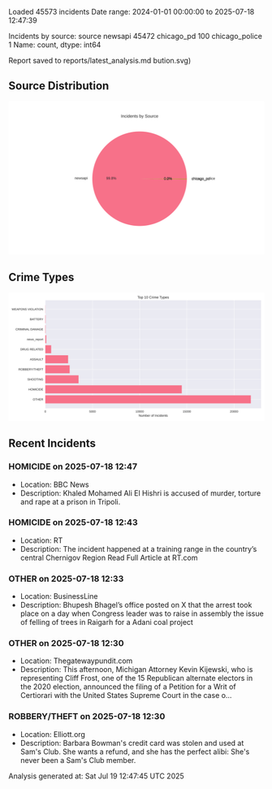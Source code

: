 
Loaded 45573 incidents
Date range: 2024-01-01 00:00:00 to 2025-07-18 12:47:39

Incidents by source:
source
newsapi           45472
chicago_pd          100
chicago_police        1
Name: count, dtype: int64

Report saved to reports/latest_analysis.md
bution.svg)

## Source Distribution
![Source Distribution](images/source_distribution.svg)

## Crime Types
![Crime Types](images/crime_types.svg)

## Recent Incidents

### HOMICIDE on 2025-07-18 12:47
- Location: BBC News
- Description: Khaled Mohamed Ali El Hishri is accused of murder, torture and rape at a prison in Tripoli.


### HOMICIDE on 2025-07-18 12:43
- Location: RT
- Description: The incident happened at a training range in the country’s central Chernigov Region Read Full Article at RT.com


### OTHER on 2025-07-18 12:33
- Location: BusinessLine
- Description: Bhupesh Bhagel’s office posted on X that the arrest took place on a day when Congress leader was to raise in assembly the issue of felling of trees in Raigarh for a Adani coal project


### OTHER on 2025-07-18 12:30
- Location: Thegatewaypundit.com
- Description: This afternoon, Michigan Attorney Kevin Kijewski, who is representing Cliff Frost, one of the 15 Republican alternate electors in the 2020 election, announced the filing of a Petition for a Writ of Certiorari with the United States Supreme Court in the case o…


### ROBBERY/THEFT on 2025-07-18 12:30
- Location: Elliott.org
- Description: Barbara Bowman's credit card was stolen and used at Sam's Club. She wants a refund, and she has the perfect alibi: She's never been a Sam's Club member.

Analysis generated at: Sat Jul 19 12:47:45 UTC 2025
